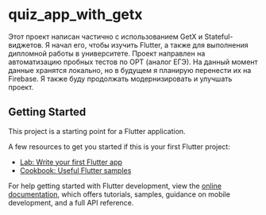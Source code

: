 # quiz_app_with_getx

Этот проект написан частично с использованием GetX и Stateful-виджетов. Я начал его, чтобы изучить Flutter, а также для выполнения дипломной работы в университете. Проект направлен на автоматизацию пробных тестов по ОРТ (аналог ЕГЭ). На данный момент данные хранятся локально, но в будущем я планирую перенести их на Firebase. Я также буду продолжать модернизировать и улучшать проект.

## Getting Started

This project is a starting point for a Flutter application.

A few resources to get you started if this is your first Flutter project:

- [Lab: Write your first Flutter app](https://docs.flutter.dev/get-started/codelab)
- [Cookbook: Useful Flutter samples](https://docs.flutter.dev/cookbook)

For help getting started with Flutter development, view the
[online documentation](https://docs.flutter.dev/), which offers tutorials,
samples, guidance on mobile development, and a full API reference.

